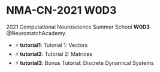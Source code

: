 # NMA-CN-2021 W0D3
2021 Computational Neuroscience Summer School **W0D3** @NeuromatchAcademy.

- ⚡ **tutorial1**: Tutorial 1: Vectors  
- ⚡ **tutorial2**: Tutorial 2: Matrices  
- ⚡ **tutorial3**: Bonus Tutorial: Discrete Dynamical Systems
